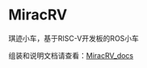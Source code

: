 # MiracRV

琪迹小车，基于RISC-V开发板的ROS小车

组装和说明文档请查看：[MiracRV_docs](https://github.com/discodyer/miracrv_docs)